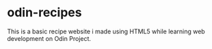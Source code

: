 # odin-recipes

This is a basic recipe website i made using HTML5 while learning web development on Odin Project. 